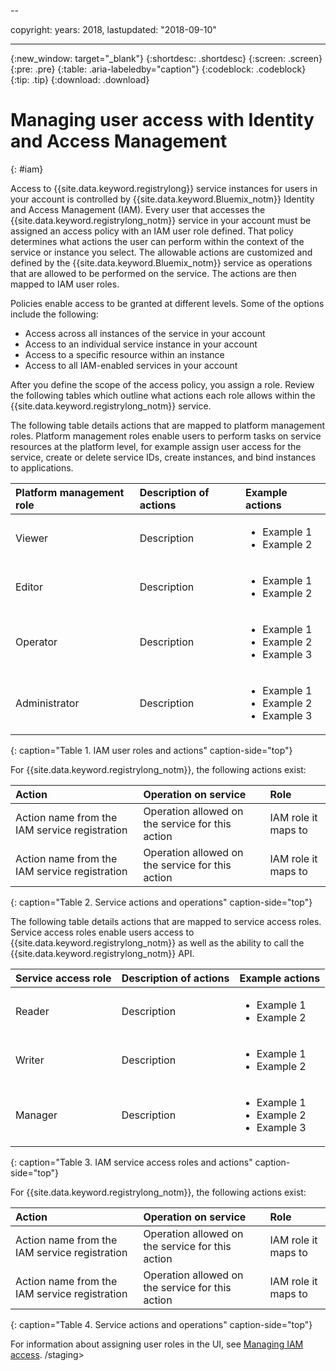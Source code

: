 --

copyright:
  years: 2018,
lastupdated: "2018-09-10"

---
<staging>

{:new_window: target="_blank"}
{:shortdesc: .shortdesc}
{:screen: .screen}
{:pre: .pre}
{:table: .aria-labeledby="caption"}
{:codeblock: .codeblock}
{:tip: .tip}
{:download: .download}


# Managing user access with Identity and Access Management
{: #iam}

Access to {{site.data.keyword.registrylong}} service instances for users in your account is controlled by {{site.data.keyword.Bluemix_notm}} Identity and Access Management (IAM). Every user that accesses the {{site.data.keyword.registrylong_notm}} service in your account must be assigned an access policy with an IAM user role defined. That policy determines what actions the user can perform within the context of the service or instance you select. The allowable actions are customized and defined by the {{site.data.keyword.Bluemix_notm}} service as operations that are allowed to be performed on the service. The actions are then mapped to IAM user roles.

Policies enable access to be granted at different levels. Some of the options include the following: 

* Access across all instances of the service in your account
* Access to an individual service instance in your account
* Access to a specific resource within an instance
* Access to all IAM-enabled services in your account

After you define the scope of the access policy, you assign a role. Review the following tables which outline what actions each role allows within the {{site.data.keyword.registrylong_notm}} service.

The following table details actions that are mapped to platform management roles. Platform management roles enable users to perform tasks on service resources at the platform level, for example assign user access for the service, create or delete service IDs, create instances, and bind instances to applications.

| Platform management role | Description of actions | Example actions|
|:-----------------|:-----------------|:-----------------|
| Viewer | Description | <ul><li>Example 1</li><li>Example 2</li></ul>|
| Editor | Description |<ul><li>Example 1</li><li>Example 2</li></ul> |
| Operator | Description | <ul><li>Example 1</li><li>Example 2</li><li>Example 3</li></ul> |
| Administrator | Description |<ul><li>Example 1</li><li>Example 2</li><li>Example 3</li></ul>|
{: caption="Table 1. IAM user roles and actions" caption-side="top"}

 For {{site.data.keyword.registrylong_notm}}, the following actions exist:

| Action | Operation on service | Role
|:-----------------|:-----------------|:--------------|
| Action name from the IAM service registration | Operation allowed on the service for this action | IAM role it maps to |
| Action name from the IAM service registration | Operation allowed on the service for this action | IAM role it maps to |
{: caption="Table 2. Service actions and operations" caption-side="top"}

The following table details actions that are mapped to service access roles. Service access roles enable users access to {{site.data.keyword.registrylong_notm}} as well as the ability to call the {{site.data.keyword.registrylong_notm}} API.

| Service access role | Description of actions | Example actions|
|:-----------------|:-----------------|:-----------------|
| Reader | Description | <ul><li>Example 1</li><li>Example 2</li></ul>|
| Writer | Description |<ul><li>Example 1</li><li>Example 2</li></ul> |
| Manager | Description | <ul><li>Example 1</li><li>Example 2</li><li>Example 3</li></ul> |
{: caption="Table 3. IAM service access roles and actions" caption-side="top"}

 For {{site.data.keyword.registrylong_notm}}, the following actions exist:

| Action | Operation on service | Role
|:-----------------|:-----------------|:--------------|
| Action name from the IAM service registration | Operation allowed on the service for this action | IAM role it maps to |
| Action name from the IAM service registration | Operation allowed on the service for this action | IAM role it maps to |
{: caption="Table 4. Service actions and operations" caption-side="top"}

For information about assigning user roles in the UI, see [Managing IAM access](/docs/iam/mngiam.html#iammanidaccser). /staging>

